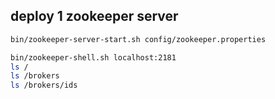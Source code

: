 ## deploy 1 zookeeper server

```bash
bin/zookeeper-server-start.sh config/zookeeper.properties
```

```bash
bin/zookeeper-shell.sh localhost:2181
ls /
ls /brokers
ls /brokers/ids
```
